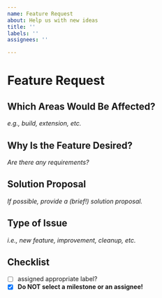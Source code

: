 ```yaml
---
name: Feature Request
about: Help us with new ideas
title: ''
labels: ''
assignees: ''

---
```


# Feature Request

## Which Areas Would Be Affected?
_e.g., build, extension, etc._

## Why Is the Feature Desired?
_Are there any requirements?_

## Solution Proposal
_If possible, provide a (brief!) solution proposal._

## Type of Issue
_i.e., new feature, improvement, cleanup, etc._

## Checklist

- [ ] assigned appropriate label?
- [x] **Do NOT select a milestone or an assignee!**
